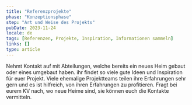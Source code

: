 ```yaml
---
title: "Referenzprojekte"
phase: "Konzeptionsphase"
step: "Art und Weise des Projekts"
pubDate: 2023-11-24
locale: de
tags: [Referenzen, Projekte, Inspiration, Informationen sammeln]
links: []
type: article
---
```


Nehmt Kontakt auf mit Abteilungen, welche bereits ein neues Heim gebaut oder eines umgebaut haben. ihr findet so viele gute Ideen und Inspiration für euer Projekt. Viele ehemalige Projektteams teilen ihre Erfahrungen sehr gern und es ist hilfreich, von ihren Erfahrungen zu profitieren. Fragt bei eurem KV nach, wo neue Heime sind, sie können euch die Kontakte vermitteln.

